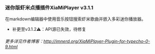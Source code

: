 ### 迷你版虾米点播插件XiaMiPlayer v3.1.1

在markdown编辑器中使用音乐按钮搜索虾米歌曲并嵌入多彩迷你播放器。

- 补更至v3.1.2:warning:：API源已失效，待修复

###### 更多详见作者博客：http://imnerd.org/XiaMiPlayer-Plugin-for-typecho-0-9.html